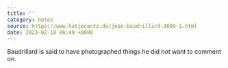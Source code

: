 ```yaml
---
title: ''
category: notes
source: https://www.hatjecantz.de/jean-baudrillard-3689-1.html
date: 2023-02-18 06:49 +0000
---
```

Baudrillard is said to have photographed things he did *not* want to comment on.
